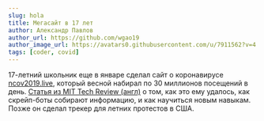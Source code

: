 ```yaml
---
slug: hola
title: Мегасайт в 17 лет
author: Александр Павлов
author_url: https://github.com/wgao19
author_image_url: https://avatars0.githubusercontent.com/u/7911562?v=4
tags: [coder, covid]
---
```


17-летний школьник еще в январе сделал сайт о коронавирусе [ncov2019.live](https://ncov2019.live/), который весной набирал по 30 миллионов посещений в день. [Статья из MIT Tech Review (англ)](https://www.technologyreview.com/2020/06/12/1002838/avi-schiffmann-17-year-old-guide-building-pandemic-protest-tracker/) о том, как это ему удалось, как скрейп-боты собирают информацию, и как научиться новым навыкам. Позже он сделал трекер для летних протестов в США.